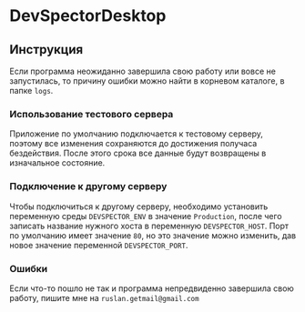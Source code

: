 # DevSpectorDesktop

## Инструкция

Если программа неожиданно завершила свою работу или вовсе не запустилась, то причину ошибки можно
найти в корневом каталоге, в папке `logs`.

### Использование тестового сервера
Приложение по умолчанию подключается к тестовому серверу, поэтому все изменения сохраняются до достижения получаса бездействия.
После этого срока все данные будут возвращены в изначальное состояние.

### Подключение к другому серверу
Чтобы подключиться к другому серверу, необходимо установить переменную среды `DEVSPECTOR_ENV` в значение `Production`, 
после чего записать название нужного хоста в переменную `DEVSPECTOR_HOST`. Порт по умолчанию имеет значение `80`, но это значение
можно изменить, дав новое значение переменной `DEVSPECTOR_PORT`.

### Ошибки
Если что-то пошло не так и программа непредвиденно завершила свою работу, пишите мне на 
`ruslan.getmail@gmail.com`
